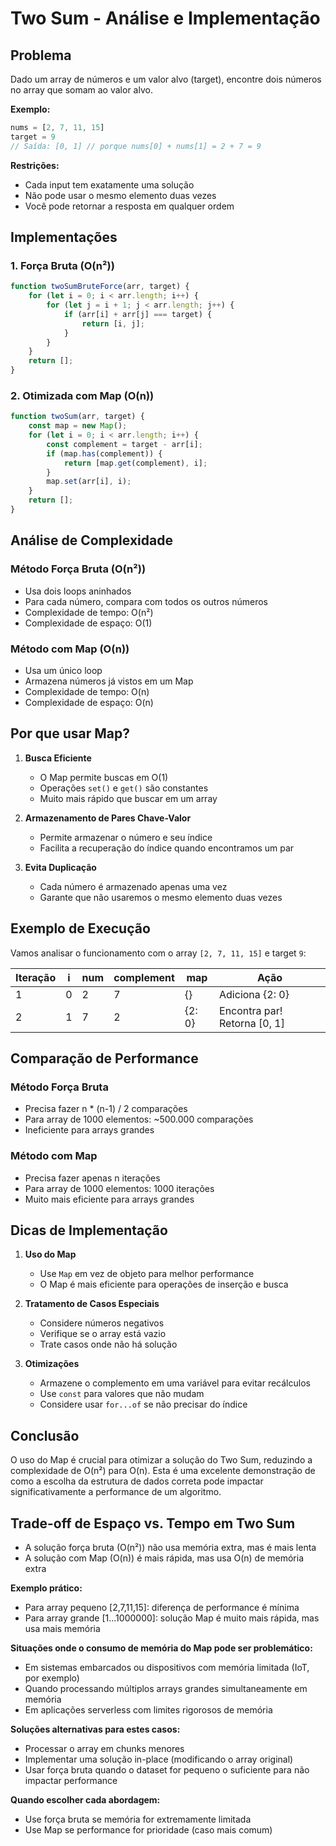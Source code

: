 # Two Sum - Análise e Implementação

## Problema
Dado um array de números e um valor alvo (target), encontre dois números no array que somam ao valor alvo.

**Exemplo:**
```javascript
nums = [2, 7, 11, 15]
target = 9
// Saída: [0, 1] // porque nums[0] + nums[1] = 2 + 7 = 9
```

**Restrições:**
- Cada input tem exatamente uma solução
- Não pode usar o mesmo elemento duas vezes
- Você pode retornar a resposta em qualquer ordem

## Implementações

### 1. Força Bruta (O(n²))
```javascript
function twoSumBruteForce(arr, target) {
    for (let i = 0; i < arr.length; i++) {
        for (let j = i + 1; j < arr.length; j++) {
            if (arr[i] + arr[j] === target) {
                return [i, j];
            }
        }
    }
    return [];
}
```

### 2. Otimizada com Map (O(n))
```javascript
function twoSum(arr, target) {
    const map = new Map();
    for (let i = 0; i < arr.length; i++) {
        const complement = target - arr[i];
        if (map.has(complement)) {
            return [map.get(complement), i];
        }
        map.set(arr[i], i);
    }
    return [];
}
```

## Análise de Complexidade

### Método Força Bruta (O(n²))
- Usa dois loops aninhados
- Para cada número, compara com todos os outros números
- Complexidade de tempo: O(n²)
- Complexidade de espaço: O(1)

### Método com Map (O(n))
- Usa um único loop
- Armazena números já vistos em um Map
- Complexidade de tempo: O(n)
- Complexidade de espaço: O(n)

## Por que usar Map?

1. **Busca Eficiente**
   - O Map permite buscas em O(1)
   - Operações `set()` e `get()` são constantes
   - Muito mais rápido que buscar em um array

2. **Armazenamento de Pares Chave-Valor**
   - Permite armazenar o número e seu índice
   - Facilita a recuperação do índice quando encontramos um par

3. **Evita Duplicação**
   - Cada número é armazenado apenas uma vez
   - Garante que não usaremos o mesmo elemento duas vezes

## Exemplo de Execução

Vamos analisar o funcionamento com o array `[2, 7, 11, 15]` e target `9`:

| Iteração | i | num | complement | map | Ação |
|----------|---|-----|------------|-----|------|
| 1 | 0 | 2 | 7 | {} | Adiciona {2: 0} |
| 2 | 1 | 7 | 2 | {2: 0} | Encontra par! Retorna [0, 1] |

## Comparação de Performance

### Método Força Bruta
- Precisa fazer n * (n-1) / 2 comparações
- Para array de 1000 elementos: ~500.000 comparações
- Ineficiente para arrays grandes

### Método com Map
- Precisa fazer apenas n iterações
- Para array de 1000 elementos: 1000 iterações
- Muito mais eficiente para arrays grandes

## Dicas de Implementação

1. **Uso do Map**
   - Use `Map` em vez de objeto para melhor performance
   - O Map é mais eficiente para operações de inserção e busca

2. **Tratamento de Casos Especiais**
   - Considere números negativos
   - Verifique se o array está vazio
   - Trate casos onde não há solução

3. **Otimizações**
   - Armazene o complemento em uma variável para evitar recálculos
   - Use `const` para valores que não mudam
   - Considere usar `for...of` se não precisar do índice

## Conclusão

O uso do Map é crucial para otimizar a solução do Two Sum, reduzindo a complexidade de O(n²) para O(n). Esta é uma excelente demonstração de como a escolha da estrutura de dados correta pode impactar significativamente a performance de um algoritmo. 

## Trade-off de Espaço vs. Tempo em Two Sum

- A solução força bruta (O(n²)) não usa memória extra, mas é mais lenta
- A solução com Map (O(n)) é mais rápida, mas usa O(n) de memória extra

**Exemplo prático:**

- Para array pequeno [2,7,11,15]: diferença de performance é mínima
- Para array grande [1...1000000]: solução Map é muito mais rápida, mas usa mais memória

**Situações onde o consumo de memória do Map pode ser problemático:**

- Em sistemas embarcados ou dispositivos com memória limitada (IoT, por exemplo)
- Quando processando múltiplos arrays grandes simultaneamente em memória
- Em aplicações serverless com limites rigorosos de memória

**Soluções alternativas para estes casos:**

- Processar o array em chunks menores
- Implementar uma solução in-place (modificando o array original)
- Usar força bruta quando o dataset for pequeno o suficiente para não impactar performance

**Quando escolher cada abordagem:**

- Use força bruta se memória for extremamente limitada
- Use Map se performance for prioridade (caso mais comum) 
